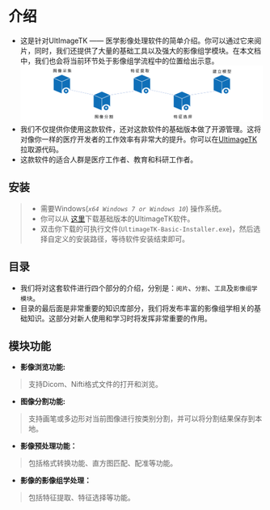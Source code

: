 # 介绍
- 这是针对UltImageTK —— 医学影像处理软件的简单介绍。你可以通过它来阅片，同时，我们还提供了大量的基础工具以及强大的影像组学模块。在本文档中，我们也会将当前环节处于影像组学流程中的位置给出示意。
![影像组学流程](./imgs/pipeline.png)
- 我们不仅提供你使用这款软件，还对这款软件的基础版本做了开源管理。这将对像你一样的医疗开发者的工作效率有非常大的提升。你可以在[UltimageTK](https://github.com/UltimageTK/OpenRadiomics)拉取源代码。
- 这款软件的适合人群是医疗工作者、教育和科研工作者。
## 安装

> - 需要Windows(*`x64 Windows 7 or Windows 10`*) 操作系统。 
> - 你可以从 [这里](http://www.ultimage.com.cn/download/UltimageTK)下载基础版本的UltimageTK软件。
> - 双击你下载的可执行文件(`UltimageTK-Basic-Installer.exe`)，然后选择自定义的安装路径，等待软件安装结束即可。

## 目录

- 我们将对这套软件进行四个部分的介绍，分别是：`阅片`、`分割`、`工具`及`影像组学模块`。
- 目录的最后面是非常重要的知识库部分，我们将发布丰富的影像组学相关的基础知识。这部分对新人使用和学习时将发挥非常重要的作用。

## 模块功能
- **影像浏览功能:**
 > 支持Dicom、Nifti格式文件的打开和浏览。
- **图像分割功能:**
 > 支持画笔或多边形对当前图像进行按类别分割，并可以将分割结果保存到本地。
- **影像预处理功能：**
 > 包括格式转换功能、直方图匹配、配准等功能。
- **影像的影像组学处理：**
 > 包括特征提取、特征选择等功能。